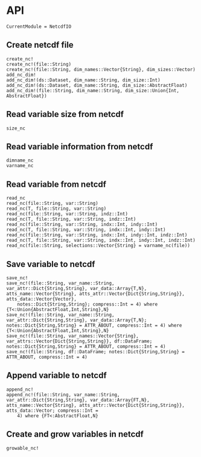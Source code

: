# API
```@meta
CurrentModule = NetcdfIO
```


## Create netcdf file
```@docs
create_nc!
create_nc!(file::String)
create_nc!(file::String, dim_names::Vector{String}, dim_sizes::Vector)
add_nc_dim!
add_nc_dim!(ds::Dataset, dim_name::String, dim_size::Int)
add_nc_dim!(ds::Dataset, dim_name::String, dim_size::AbstractFloat)
add_nc_dim!(file::String, dim_name::String, dim_size::Union{Int, AbstractFloat})
```


## Read variable size from netcdf
```@docs
size_nc
```


## Read variable information from netcdf
```@docs
dimname_nc
varname_nc
```


## Read variable from netcdf
```@docs
read_nc
read_nc(file::String, var::String)
read_nc(T, file::String, var::String)
read_nc(file::String, var::String, indz::Int)
read_nc(T, file::String, var::String, indz::Int)
read_nc(file::String, var::String, indx::Int, indy::Int)
read_nc(T, file::String, var::String, indx::Int, indy::Int)
read_nc(file::String, var::String, indx::Int, indy::Int, indz::Int)
read_nc(T, file::String, var::String, indx::Int, indy::Int, indz::Int)
read_nc(file::String, selections::Vector{String} = varname_nc(file))
```


## Save variable to netcdf
```@docs
save_nc!
save_nc!(file::String, var_name::String, var_attr::Dict{String,String}, var_data::Array{T,N}, atts_name::Vector{String}, atts_attr::Vector{Dict{String,String}}, atts_data::Vector{Vector},
    notes::Dict{String,String}; compress::Int = 4) where {T<:Union{AbstractFloat,Int,String},N}
save_nc!(file::String, var_name::String, var_attr::Dict{String,String}, var_data::Array{T,N}; notes::Dict{String,String} = ATTR_ABOUT, compress::Int = 4) where {T<:Union{AbstractFloat,Int,String},N}
save_nc!(file::String, var_names::Vector{String}, var_attrs::Vector{Dict{String,String}}, df::DataFrame; notes::Dict{String,String} = ATTR_ABOUT, compress::Int = 4)
save_nc!(file::String, df::DataFrame; notes::Dict{String,String} = ATTR_ABOUT, compress::Int = 4)
```


## Append variable to netcdf
```@docs
append_nc!
append_nc!(file::String, var_name::String, var_attr::Dict{String,String}, var_data::Array{FT,N}, atts_name::Vector{String}, atts_attr::Vector{Dict{String,String}}, atts_data::Vector; compress::Int =
    4) where {FT<:AbstractFloat,N}
```


## Create and grow variables in netcdf
```@docs
growable_nc!
```
